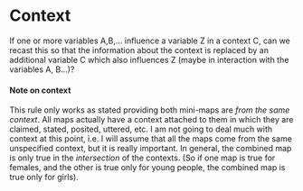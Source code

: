 # Context



If one or more variables A,B,... influence a variable Z in a context C, can we recast this so that the information about the context is replaced by an additional variable C which also influences Z (maybe in interaction with the variables A, B...)?

#### Note on context

This rule only works as stated providing both mini-maps are *from the same context*. All maps actually have a context attached to them in which they are claimed, stated, posited, uttered, etc. I am not going to deal much with context at this point, i.e. I will assume that all the maps come from the same unspecified context, but it is really important. In general, the combined map is only true in the *intersection* of the contexts. (So if one map is true for females, and the other is true only for young people, the combined map is true only for girls).

